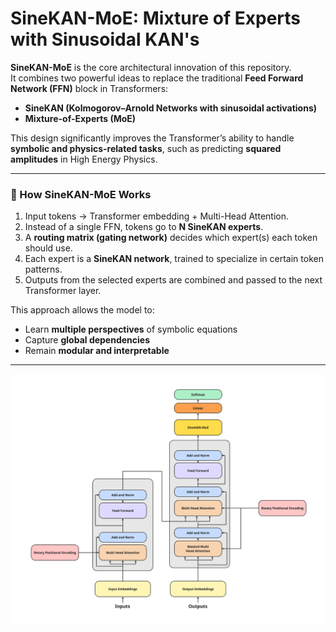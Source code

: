 # SineKAN-MoE: Mixture of Experts with Sinusoidal KAN's 

**SineKAN-MoE** is the core architectural innovation of this repository.  
It combines two powerful ideas to replace the traditional **Feed Forward Network (FFN)** block in Transformers:

- **SineKAN (Kolmogorov–Arnold Networks with sinusoidal activations)**  
- **Mixture-of-Experts (MoE)**  

This design significantly improves the Transformer’s ability to handle **symbolic and physics-related tasks**, such as predicting **squared amplitudes** in High Energy Physics.

---

### 🔹 How SineKAN-MoE Works
1. Input tokens → Transformer embedding + Multi-Head Attention.  
2. Instead of a single FFN, tokens go to **N SineKAN experts**.  
3. A **routing matrix (gating network)** decides which expert(s) each token should use.  
4. Each expert is a **SineKAN network**, trained to specialize in certain token patterns.  
5. Outputs from the selected experts are combined and passed to the next Transformer layer.

This approach allows the model to:
- Learn **multiple perspectives** of symbolic equations
- Capture **global dependencies**
- Remain **modular and interpretable**

---

![SineKAN-MoE Architecture](src/SineKAN_MoE/sinekanmoe-architecture.png)
